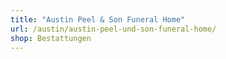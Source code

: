 ```yaml
---
title: "Austin Peel & Son Funeral Home"
url: /austin/austin-peel-und-son-funeral-home/
shop: Bestattungen
---
```

